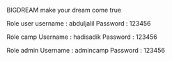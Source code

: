 BIGDREAM
make your dream come true

Role user 
username : abduljalil
Password : 123456

Role camp 
Username : hadisadik
Password : 123456

Role admin
Username : admincamp
Password : 123456
